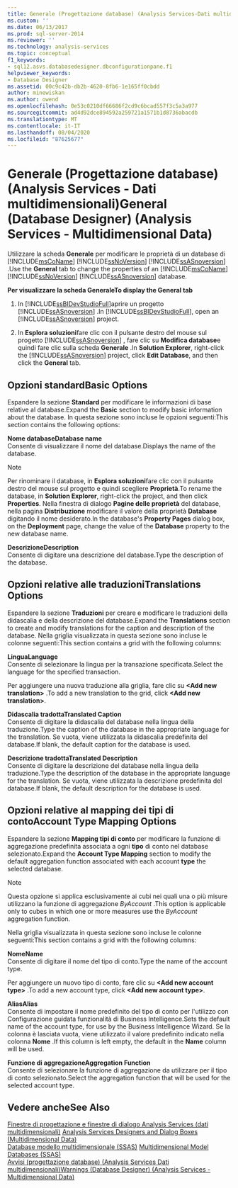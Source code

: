 ```yaml
---
title: Generale (Progettazione database) (Analysis Services-Dati multidimensionali) | Microsoft Docs
ms.custom: ''
ms.date: 06/13/2017
ms.prod: sql-server-2014
ms.reviewer: ''
ms.technology: analysis-services
ms.topic: conceptual
f1_keywords:
- sql12.asvs.databasedesigner.dbconfigurationpane.f1
helpviewer_keywords:
- Database Designer
ms.assetid: 00c9c42b-db2b-4620-8fb6-1e165ff0cbdd
author: minewiskan
ms.author: owend
ms.openlocfilehash: 0e53c0210df66686f2cd9c6bcad557f3c5a3a977
ms.sourcegitcommit: ad4d92dce894592a259721a1571b1d8736abacdb
ms.translationtype: MT
ms.contentlocale: it-IT
ms.lasthandoff: 08/04/2020
ms.locfileid: "87625677"
---
```

# <a name="general-database-designer-analysis-services---multidimensional-data"></a><span data-ttu-id="ee0b5-102">Generale (Progettazione database) (Analysis Services - Dati multidimensionali)</span><span class="sxs-lookup"><span data-stu-id="ee0b5-102">General (Database Designer) (Analysis Services - Multidimensional Data)</span></span>
  <span data-ttu-id="ee0b5-103">Utilizzare la scheda **Generale** per modificare le proprietà di un database di [!INCLUDE[msCoName](../includes/msconame-md.md)] [!INCLUDE[ssNoVersion](../includes/ssnoversion-md.md)] [!INCLUDE[ssASnoversion](../includes/ssasnoversion-md.md)] .</span><span class="sxs-lookup"><span data-stu-id="ee0b5-103">Use the **General** tab to change the properties of an [!INCLUDE[msCoName](../includes/msconame-md.md)] [!INCLUDE[ssNoVersion](../includes/ssnoversion-md.md)] [!INCLUDE[ssASnoversion](../includes/ssasnoversion-md.md)] database.</span></span>  
  
 <span data-ttu-id="ee0b5-104">**Per visualizzare la scheda Generale**</span><span class="sxs-lookup"><span data-stu-id="ee0b5-104">**To display the General tab**</span></span>  
  
1.  <span data-ttu-id="ee0b5-105">In [!INCLUDE[ssBIDevStudioFull](../includes/ssbidevstudiofull-md.md)]aprire un progetto [!INCLUDE[ssASnoversion](../includes/ssasnoversion-md.md)] .</span><span class="sxs-lookup"><span data-stu-id="ee0b5-105">In [!INCLUDE[ssBIDevStudioFull](../includes/ssbidevstudiofull-md.md)], open an [!INCLUDE[ssASnoversion](../includes/ssasnoversion-md.md)] project.</span></span>  
  
2.  <span data-ttu-id="ee0b5-106">In **Esplora soluzioni**fare clic con il pulsante destro del mouse sul progetto [!INCLUDE[ssASnoversion](../includes/ssasnoversion-md.md)] , fare clic su **Modifica database**e quindi fare clic sulla scheda **Generale** .</span><span class="sxs-lookup"><span data-stu-id="ee0b5-106">In **Solution Explorer**, right-click the [!INCLUDE[ssASnoversion](../includes/ssasnoversion-md.md)] project, click **Edit Database**, and then click the **General** tab.</span></span>  
  
## <a name="basic-options"></a><span data-ttu-id="ee0b5-107">Opzioni standard</span><span class="sxs-lookup"><span data-stu-id="ee0b5-107">Basic Options</span></span>  
 <span data-ttu-id="ee0b5-108">Espandere la sezione **Standard** per modificare le informazioni di base relative al database.</span><span class="sxs-lookup"><span data-stu-id="ee0b5-108">Expand the **Basic** section to modify basic information about the database.</span></span> <span data-ttu-id="ee0b5-109">In questa sezione sono incluse le opzioni seguenti:</span><span class="sxs-lookup"><span data-stu-id="ee0b5-109">This section contains the following options:</span></span>  
  
 <span data-ttu-id="ee0b5-110">**Nome database**</span><span class="sxs-lookup"><span data-stu-id="ee0b5-110">**Database name**</span></span>  
 <span data-ttu-id="ee0b5-111">Consente di visualizzare il nome del database.</span><span class="sxs-lookup"><span data-stu-id="ee0b5-111">Displays the name of the database.</span></span>  
  
> [!NOTE]  
>  <span data-ttu-id="ee0b5-112">Per rinominare il database, in **Esplora soluzioni**fare clic con il pulsante destro del mouse sul progetto e quindi scegliere **Proprietà**.</span><span class="sxs-lookup"><span data-stu-id="ee0b5-112">To rename the database, in **Solution Explorer**, right-click the project, and then click **Properties**.</span></span> <span data-ttu-id="ee0b5-113">Nella finestra di dialogo **Pagine delle proprietà** del database, nella pagina **Distribuzione** modificare il valore della proprietà **Database** digitando il nome desiderato.</span><span class="sxs-lookup"><span data-stu-id="ee0b5-113">In the database's **Property Pages** dialog box, on the **Deployment** page, change the value of the **Database** property to the new database name.</span></span>  
  
 <span data-ttu-id="ee0b5-114">**Descrizione**</span><span class="sxs-lookup"><span data-stu-id="ee0b5-114">**Description**</span></span>  
 <span data-ttu-id="ee0b5-115">Consente di digitare una descrizione del database.</span><span class="sxs-lookup"><span data-stu-id="ee0b5-115">Type the description of the database.</span></span>  
  
## <a name="translations-options"></a><span data-ttu-id="ee0b5-116">Opzioni relative alle traduzioni</span><span class="sxs-lookup"><span data-stu-id="ee0b5-116">Translations Options</span></span>  
 <span data-ttu-id="ee0b5-117">Espandere la sezione **Traduzioni** per creare e modificare le traduzioni della didascalia e della descrizione del database.</span><span class="sxs-lookup"><span data-stu-id="ee0b5-117">Expand the **Translations** section to create and modify translations for the caption and description of the database.</span></span> <span data-ttu-id="ee0b5-118">Nella griglia visualizzata in questa sezione sono incluse le colonne seguenti:</span><span class="sxs-lookup"><span data-stu-id="ee0b5-118">This section contains a grid with the following columns:</span></span>  
  
 <span data-ttu-id="ee0b5-119">**Lingua**</span><span class="sxs-lookup"><span data-stu-id="ee0b5-119">**Language**</span></span>  
 <span data-ttu-id="ee0b5-120">Consente di selezionare la lingua per la transazione specificata.</span><span class="sxs-lookup"><span data-stu-id="ee0b5-120">Select the language for the specified transaction.</span></span>  
  
 <span data-ttu-id="ee0b5-121">Per aggiungere una nuova traduzione alla griglia, fare clic su **\<Add new translation>** .</span><span class="sxs-lookup"><span data-stu-id="ee0b5-121">To add a new translation to the grid, click **\<Add new translation>**.</span></span>  
  
 <span data-ttu-id="ee0b5-122">**Didascalia tradotta**</span><span class="sxs-lookup"><span data-stu-id="ee0b5-122">**Translated Caption**</span></span>  
 <span data-ttu-id="ee0b5-123">Consente di digitare la didascalia del database nella lingua della traduzione.</span><span class="sxs-lookup"><span data-stu-id="ee0b5-123">Type the caption of the database in the appropriate language for the translation.</span></span> <span data-ttu-id="ee0b5-124">Se vuota, viene utilizzata la didascalia predefinita del database.</span><span class="sxs-lookup"><span data-stu-id="ee0b5-124">If blank, the default caption for the database is used.</span></span>  
  
 <span data-ttu-id="ee0b5-125">**Descrizione tradotta**</span><span class="sxs-lookup"><span data-stu-id="ee0b5-125">**Translated Description**</span></span>  
 <span data-ttu-id="ee0b5-126">Consente di digitare la descrizione del database nella lingua della traduzione.</span><span class="sxs-lookup"><span data-stu-id="ee0b5-126">Type the description of the database in the appropriate language for the translation.</span></span> <span data-ttu-id="ee0b5-127">Se vuota, viene utilizzata la descrizione predefinita del database.</span><span class="sxs-lookup"><span data-stu-id="ee0b5-127">If blank, the default description for the database is used.</span></span>  
  
## <a name="account-type-mapping-options"></a><span data-ttu-id="ee0b5-128">Opzioni relative al mapping dei tipi di conto</span><span class="sxs-lookup"><span data-stu-id="ee0b5-128">Account Type Mapping Options</span></span>  
 <span data-ttu-id="ee0b5-129">Espandere la sezione **Mapping tipi di conto** per modificare la funzione di aggregazione predefinita associata a ogni **tipo** di conto nel database selezionato.</span><span class="sxs-lookup"><span data-stu-id="ee0b5-129">Expand the **Account Type Mapping** section to modify the default aggregation function associated with each account **type** the selected database.</span></span>  
  
> [!NOTE]  
>  <span data-ttu-id="ee0b5-130"> Questa opzione si applica esclusivamente ai cubi nei quali una o più misure utilizzano la funzione di aggregazione *ByAccount* .</span><span class="sxs-lookup"><span data-stu-id="ee0b5-130">This option is applicable only to cubes in which one or more measures use the *ByAccount* aggregation function.</span></span>  
  
 <span data-ttu-id="ee0b5-131">Nella griglia visualizzata in questa sezione sono incluse le colonne seguenti:</span><span class="sxs-lookup"><span data-stu-id="ee0b5-131">This section contains a grid with the following columns:</span></span>  
  
 <span data-ttu-id="ee0b5-132">**Nome**</span><span class="sxs-lookup"><span data-stu-id="ee0b5-132">**Name**</span></span>  
 <span data-ttu-id="ee0b5-133">Consente di digitare il nome del tipo di conto.</span><span class="sxs-lookup"><span data-stu-id="ee0b5-133">Type the name of the account type.</span></span>  
  
 <span data-ttu-id="ee0b5-134">Per aggiungere un nuovo tipo di conto, fare clic su **\<Add new account type>** .</span><span class="sxs-lookup"><span data-stu-id="ee0b5-134">To add a new account type, click **\<Add new account type>**.</span></span>  
  
 <span data-ttu-id="ee0b5-135">**Alias**</span><span class="sxs-lookup"><span data-stu-id="ee0b5-135">**Alias**</span></span>  
 <span data-ttu-id="ee0b5-136">Consente di impostare il nome predefinito del tipo di conto per l'utilizzo con Configurazione guidata funzionalità di Business Intelligence.</span><span class="sxs-lookup"><span data-stu-id="ee0b5-136">Sets the default name of the account type, for use by the Business Intelligence Wizard.</span></span> <span data-ttu-id="ee0b5-137">Se la colonna è lasciata vuota, viene utilizzato il valore predefinito indicato nella colonna **Nome** .</span><span class="sxs-lookup"><span data-stu-id="ee0b5-137">If this column is left empty, the default in the **Name** column will be used.</span></span>  
  
 <span data-ttu-id="ee0b5-138">**Funzione di aggregazione**</span><span class="sxs-lookup"><span data-stu-id="ee0b5-138">**Aggregation Function**</span></span>  
 <span data-ttu-id="ee0b5-139">Consente di selezionare la funzione di aggregazione da utilizzare per il tipo di conto selezionato.</span><span class="sxs-lookup"><span data-stu-id="ee0b5-139">Select the aggregation function that will be used for the selected account type.</span></span>  
  
## <a name="see-also"></a><span data-ttu-id="ee0b5-140">Vedere anche</span><span class="sxs-lookup"><span data-stu-id="ee0b5-140">See Also</span></span>  
 <span data-ttu-id="ee0b5-141">[Finestre di progettazione e finestre di dialogo Analysis Services &#40;dati multidimensionali&#41;](analysis-services-designers-and-dialog-boxes-multidimensional-data.md) </span><span class="sxs-lookup"><span data-stu-id="ee0b5-141">[Analysis Services Designers and Dialog Boxes &#40;Multidimensional Data&#41;](analysis-services-designers-and-dialog-boxes-multidimensional-data.md) </span></span>  
 <span data-ttu-id="ee0b5-142">[Database modello multidimensionale &#40;SSAS&#41;](multidimensional-models/multidimensional-model-databases-ssas.md) </span><span class="sxs-lookup"><span data-stu-id="ee0b5-142">[Multidimensional Model Databases &#40;SSAS&#41;](multidimensional-models/multidimensional-model-databases-ssas.md) </span></span>  
 [<span data-ttu-id="ee0b5-143">Avvisi &#40;progettazione database&#41; &#40;Analysis Services Dati multidimensionali&#41;</span><span class="sxs-lookup"><span data-stu-id="ee0b5-143">Warnings &#40;Database Designer&#41; &#40;Analysis Services - Multidimensional Data&#41;</span></span>](warnings-database-designer-analysis-services-multidimensional-data.md)  
  
  
